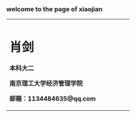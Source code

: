 ### welcome to the page of xiaojian
<table border="0">
  <tr>
    <td width="75%">
      <h1>肖剑</h1>
      <p><b>本科大二</b></p>
      <p><b>南京理工大学经济管理学院</b></p>
      <p><b>邮箱：1134484635@qq.com</b></p>
   </td>
    
  </tr>
</table>
